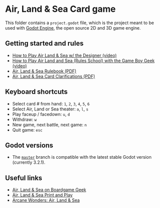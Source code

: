# Air, Land & Sea Card game

This folder contains a `project.godot` file, which is the project meant to
be used with [Godot Engine](https://godotengine.org), the open source
2D and 3D game engine.

## Getting started and rules

- [How to Play Air Land & Sea w/ the Designer (video)](https://www.youtube.com/watch?v=OrnKNBuH_Z8)
- [How to Play Air Land and Sea (Rules School) with the Game Boy Geek (video)](https://www.youtube.com/watch?v=lCZMliNEH1U)
- [Air, Land & Sea Rulebook (PDF)](https://www.arcanewonders.com/wp-content/uploads/2019/04/Air_Land_and_Sea_Rulebook.pdf)
- [Air, Land & Sea Card Clarifications (PDF)](https://www.arcanewonders.com/wp-content/uploads/2019/04/Air-Land-Sea-Clarifications.pdf)

## Keyboard shortcuts

- Select card # from hand: `1`, `2`, `3`, `4`, `5`, `6`
- Select Air, Land or Sea theater: `a`, `l`, `s`
- Play faceup / facedown: `u`, `d`
- Withdraw: `w`
- New game, next battle, next game: `n`
- Quit game: `esc`

## Godot versions

- The [`master`](https://github.com/jorisbontje/AirLandSea) branch is compatible with the latest stable Godot version (currently 3.2.1).

## Useful links

- [Air, Land & Sea on Boardgame Geek](https://boardgamegeek.com/boardgame/247367/air-land-sea)
- [Air, Land & Sea Print and Play](https://boardgamegeek.com/thread/2404279/air-land-sea-print-and-play-restock-coming)
- [Arcane Wonders: Air, Land & Sea](https://www.arcanewonders.com/game/air-land-and-sea/)
